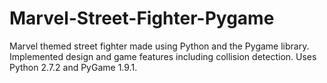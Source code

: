 # Marvel-Street-Fighter-Pygame

Marvel themed street fighter made using Python and the Pygame library. Implemented design and game features including collision detection. 
Uses Python 2.7.2 and PyGame 1.9.1.
